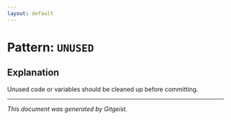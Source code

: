 ```yaml
---
layout: default
---
```


# Pattern: `UNUSED`

## Explanation

Unused code or variables should be cleaned up before committing.

---

*This document was generated by Gitgeist.*
